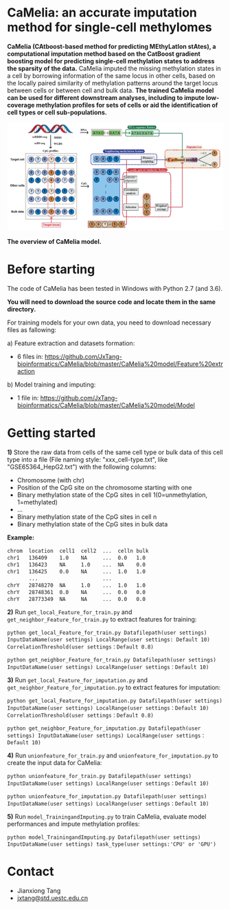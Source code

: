 # CaMelia: an accurate imputation method for single-cell methylomes

**CaMelia (CAtboost-based method for predicting MEthyLatIon stAtes), a computational imputation method based on the CatBoost gradient boosting model for predicting single-cell methylation states to address the sparsity of the data.** CaMelia imputed the missing methylation states in a cell by borrowing information of the same locus in other cells, based on the locally paired similarity of methylation patterns around the target locus between cells or between cell and bulk data. 
**The trained CaMelia model can be used for different downstream analyses, including to impute low-coverage methylation profiles for sets of cells or aid the identification of cell types or cell sub-populations.**

![image](https://github.com/JxTang-bioinformatics/CaMelia/blob/master/images/forgithub-01.png)

**The overview of CaMelia model.**

# Before starting

The code of CaMelia has been tested in Windows with Python 2.7 (and 3.6).

**You will need to download the source code and locate them in the same directory.**

For training models for your own data, you need to download necessary files as fallowing:

   a) Feature extraction and datasets formation:
   
   * 6 files in:
   https://github.com/JxTang-bioinformatics/CaMelia/blob/master/CaMelia%20model/Feature%20extraction
  
   b) Model training and imputing:
   
   * 1 file in:
   https://github.com/JxTang-bioinformatics/CaMelia/blob/master/CaMelia%20model/Model
   
# Getting started

**1)** Store the raw data from cells of the same cell type or bulk data of this cell type into a file (File naming style: "xxx_cell-type.txt", like "GSE65364_HepG2.txt") with the following columns:

* Chromosome (with chr)
* Position of the CpG site on the chromosome starting with one
* Binary methylation state of the CpG sites in cell 1(0=unmethylation, 1=methylated)
* ...
* Binary methylation state of the CpG sites in cell n
* Binary methylation state of the CpG sites in bulk data

**Example:**

```
chrom  location  cell1  cell2  ...  celln bulk
chr1   136409    1.0    NA     ...  0.0   1.0
chr1   136423    NA     1.0    ...  NA    0.0
chr1   136425    0.0    NA     ...  1.0   1.0
       ...                     ...
chrY   28748270  NA     1.0    ...  1.0   1.0
chrY   28748361  0.0    NA     ...  0.0   0.0
chrY   28773349  NA     NA     ...  0.0   0.0
```

**2)** Run ``get_local_Feature_for_train.py`` and ``get_neighbor_Feature_for_train.py`` to extract features for training:
```
python get_local_Feature_for_train.py Datafilepath(user settings) InputDataName(user settings) LocalRange(user settings: Default 10) CorrelationThreshold(user settings：Default 0.8)
```
```
python get_neighbor_Feature_for_train.py Datafilepath(user settings) InputDataName(user settings) LocalRange(user settings：Default 10)
```
**3)** Run ``get_local_Feature_for_imputation.py`` and ``get_neighbor_Feature_for_imputation.py`` to extract features for imputation: 
```
python get_local_Feature_for_imputation.py Datafilepath(user settings) InputDataName(user settings) LocalRange(user settings：Default 10) CorrelationThreshold(user settings：Default 0.8)
```
```
python get_neighbor_Feature_for_imputation.py Datafilepath(user settings) InputDataName(user settings) LocalRange(user settings：Default 10)
```
**4)** Run ``unionfeature_for_train.py`` and ``unionfeature_for_imputation.py`` to create the input data for CaMelia: 
```
python unionfeature_for_train.py Datafilepath(user settings) InputDataName(user settings) LocalRange(user settings：Default 10)
```
```
python unionfeature_for_imputation.py Datafilepath(user settings) InputDataName(user settings) LocalRange(user settings：Default 10)
```
**5)** Run ``model_TrainingandImputing.py`` to train CaMelia, evaluate model performances and impute methylation profiles:
```
python model_TrainingandImputing.py Datafilepath(user settings) InputDataName(user settings) task_type(user settings:'CPU' or 'GPU')
```


# Contact

* Jianxiong Tang
* jxtang@std.uestc.edu.cn 



